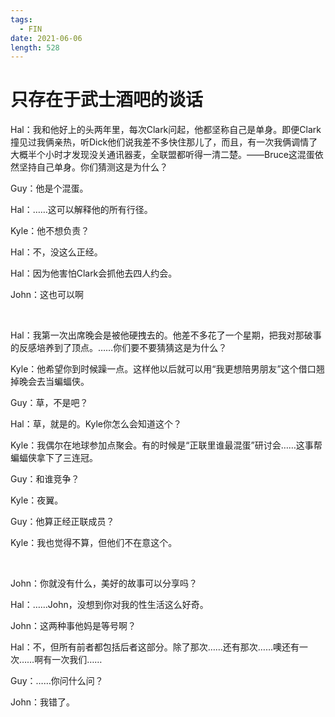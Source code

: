 ```yaml
---
tags:
  - FIN
date: 2021-06-06
length: 528
---
```


# 只存在于武士酒吧的谈话

Hal：我和他好上的头两年里，每次Clark问起，他都坚称自己是单身。即便Clark撞见过我俩亲热，听Dick他们说我差不多快住那儿了，而且，有一次我俩调情了大概半个小时才发现没关通讯器麦，全联盟都听得一清二楚。——Bruce这混蛋依然坚持自己单身。你们猜测这是为什么？

Guy：他是个混蛋。

Hal：……这可以解释他的所有行径。

Kyle：他不想负责？

Hal：不，没这么正经。

Hal：因为他害怕Clark会抓他去四人约会。

John：这也可以啊

<br>

Hal：我第一次出席晚会是被他硬拽去的。他差不多花了一个星期，把我对那破事的反感培养到了顶点。……你们要不要猜猜这是为什么？

Kyle：他希望你到时候躁一点。这样他以后就可以用“我更想陪男朋友”这个借口翘掉晚会去当蝙蝠侠。

Guy：草，不是吧？

Hal：草，就是的。Kyle你怎么会知道这个？

Kyle：我偶尔在地球参加点聚会。有的时候是“正联里谁最混蛋”研讨会……这事帮蝙蝠侠拿下了三连冠。

Guy：和谁竞争？

Kyle：夜翼。

Guy：他算正经正联成员？

Kyle：我也觉得不算，但他们不在意这个。

<br>

John：你就没有什么，美好的故事可以分享吗？

Hal：……John，没想到你对我的性生活这么好奇。

John：这两种事他妈是等号啊？

Hal：不，但所有前者都包括后者这部分。除了那次……还有那次……噢还有一次……啊有一次我们……

Guy：……你问什么问？

John：我错了。
